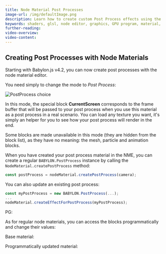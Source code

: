 ```yaml
---
title: Node Material Post Processes
image-url: /img/defaultImage.png
description: Learn how to create custom Post Process effects using the Node Material.
keywords: shaders, glsl, node editor, graphics, GPU program, material, NME, Node Material, Node Material Editor, post process
further-reading:
video-overview:
video-content:
---
```


## Creating Post Processes with Node Materials

Starting with Babylon.js v4.2, you can now create post processes with the node material editor.

You need simply to change the mode to _Post Process_:

![PostProcess choice](/img/how_to/Materials/postprocessMenu.png)

In this mode, the special block **CurrentScreen** corresponds to the frame buffer that will be passed to your post process when you use this material as a post process in a real scenario. You can load any texture you want, it's simply an helper for you to see how your post process will render in the end.

Some blocks are made unavailable in this mode (they are hidden from the block list), as they have no meaning: the mesh, particle and animation blocks.

When you have created your post process material in the NME, you can create a regular `BABYLON.PostProcess` instance by calling the `NodeMaterial.createPostProcess` method:

```javascript
const postProcess = nodeMaterial.createPostProcess(camera);
```

You can also update an existing post process:

```javascript
const myPostProcess = new BABYLON.PostProcess(...);
...
nodeMaterial.createEffectForPostProcess(myPostProcess);
```

PG: <Playground id="#WB27SW#1" title="NME Post Process Playground Example" description="Playground example of using the Node Material Editor to create a Post Process effect." image="/img/playgroundsAndNMEs/PGNMEPostProcess.jpg" isMain={true} category="Node Material"/>

As for regular node materials, you can access the blocks programmatically and change their values:

Base material: <Playground id="#WB27SW#4" title="NME Post Process Base Node Material" description="Playground example of a NME Post Process Base Material." image="/img/playgroundsAndNMEs/PGNMEPostProcessBaseMaterial.jpg"/>

Programmatically updated material: <Playground id="#WB27SW#3" title="NME Post Process Base Material Modification" description="Playground example of modifying a base Post Process material programmatically." image="/img/playgroundsAndNMEs/PGNMEPostProcessBaseMaterialModification.jpg"/>